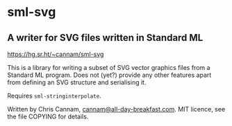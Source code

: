 
sml-svg
=======

A writer for SVG files written in Standard ML
---------------------------------------------

https://hg.sr.ht/~cannam/sml-svg

This is a library for writing a subset of SVG vector graphics files
from a Standard ML program. Does not (yet?) provide any other features
apart from defining an SVG structure and serialising it.

Requires `sml-stringinterpolate`.

Written by Chris Cannam, cannam@all-day-breakfast.com. MIT licence,
see the file COPYING for details.

